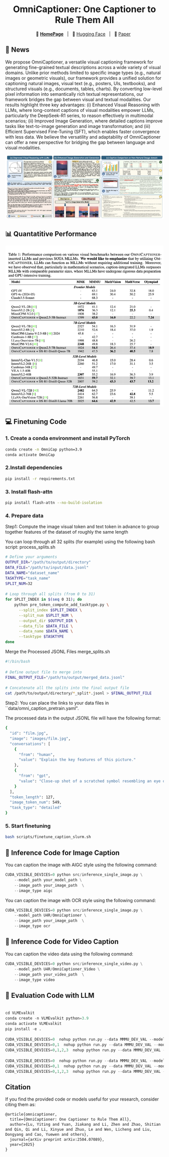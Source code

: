 

<div align="center">
<h1> OmniCaptioner: One Captioner to Rule Them All </h1>

</div>
<div align="center">

<p align="center">
💜 <a href="https://alpha-innovator.github.io/OmniCaptioner-project-page/"><b>HomePage</b></a>&nbsp&nbsp | &nbsp&nbsp🤗 <a href="https://huggingface.co/U4R/OmniCaptioner">Hugging Face</a>&nbsp&nbsp | &nbsp&nbsp📑 <a href="https://arxiv.org/abs/2504.07089">Paper</a>&nbsp&nbsp
</p>
</div>


## 📰 News

We propose OmniCaptioner, a versatile visual captioning framework for generating fine-grained textual descriptions across a wide variety of visual domains. Unlike prior methods limited to specific image types (e.g., natural images or geometric visuals), our framework provides a unified solution for captioning natural images, visual text (e.g., posters, UIs, textbooks), and structured visuals (e.g., documents, tables, charts). By converting low-level pixel information into semantically rich textual representations, our framework bridges the gap between visual and textual modalities. Our results highlight three key advantages: (i) Enhanced Visual Reasoning with LLMs, where long-context captions of visual modalities empower LLMs, particularly the DeepSeek-R1 series, to reason effectively in multimodal scenarios; (ii) Improved Image Generation, where detailed captions improve tasks like text-to-image generation and image transformation; and (iii) Efficient Supervised Fine-Tuning (SFT), which enables faster convergence with less data. We believe the versatility and adaptability of OmniCaptioner can offer a new perspective for bridging the gap between language and visual modalities.

![Demo Visualization](assets/demo.jpg)


## 📊 Quantatitive Performance
![Quantitative Results](assets/quantitative.jpg)



## 💻 Finetuning Code
### 1. Create a conda environment and install PyTorch
```bash
conda create -n OmniCap python=3.9
conda activate OmniCap
```
### 2.Install dependencies
```bash
pip install -r requirements.txt
```
### 3. Install flash-attn
```bash
pip install flash-attn --no-build-isolation
```
### 4. Prepare data

Step1: Compute the image visual token and text token in advance to group together features of the dataset of roughly the same length

You can loop through all 32 splits (for example) using the following bash script:
process_splits.sh
```bash
# Define your arguments
OUTPUT_DIR="/path/to/output/directory"
DATA_FILE="/path/to/input/data.jsonl"
DATA_NAME="dataset_name"
TASKTYPE="task_name"
SPLIT_NUM=32

# Loop through all splits (from 0 to 31)
for SPLIT_INDEX in $(seq 0 31); do
    python pre_token_compute_add_tasktype.py \
      --split_index $SPLIT_INDEX \
      --split_num $SPLIT_NUM \
      --output_dir $OUTPUT_DIR \
      --data_file $DATA_FILE \
      --data_name $DATA_NAME \
      --tasktype $TASKTYPE
done
```
Merge the Processed JSONL Files
merge_splits.sh
```bash
#!/bin/bash

# Define output file to merge into
FINAL_OUTPUT_FILE="/path/to/output/merged_data.jsonl"

# Concatenate all the splits into the final output file
cat /path/to/output/directory/*_split*.jsonl > $FINAL_OUTPUT_FILE
```

Step2: You can place the links to your data files in ``data/omni_caption_pretrain.yaml".

The processed data in the output JSONL file will have the following format:
```bash
{
  "id": "film.jpg",
  "image": "images/film.jpg",
  "conversations": [
    {
      "from": "human",
      "value": "Explain the key features of this picture."
    },
    {
      "from": "gpt",
      "value": "Close-up shot of a scratched symbol resembling an eye or fish, etched into a worn, dark wooden surface. The scratches are uneven and look hastily carved, occupying the center of the frame. Minimalist background with emphasis on the raw texture of aged wood, dimly lit with shadows toward the top right corner, suggesting a single light source above. The grain of the wood is visibly highlighted by soft lighting, creating an intimate and mysterious mood. Dark, moody, high contrast, shallow depth of field, film noir aesthetic, focus on texture and detail, rustic and enigmatic atmosphere."
    }
  ],
  "token_length": 127,
  "image_token_num": 549,
  "task_type": "detailed"
}

```
### 5. Start finetuning
```bash
bash scripts/finetune_caption_slurm.sh
```
## 🚀 Inference Code for Image Caption

You can caption the image with AIGC style using the following command:


```python   
CUDA_VISIBLE_DEVICES=0 python src/inference_single_image.py \
    --model_path your_model_path \
    --image_path your_image_path  \
    --image_type aigc 
``` 

You can caption the image with OCR style using the following command:

```python   
CUDA_VISIBLE_DEVICES=0 python src/inference_single_image.py \
    --model_path U4R/OmniCaptioner \
    --image_path your_image_path  \
    --image_type ocr 
```

## 🚀 Inference Code for Video Caption

You can caption the video data using the following command:


```python   
CUDA_VISIBLE_DEVICES=0 python src/inference_single_video.py \
    --model_path U4R/OmniCaptioner_Video \
    --image_path your_video_path  \
    --image_type video 
```

## 🚀 Evaluation Code with LLM

```python   

cd VLMEvalkit
conda create -n VLMEvalkit python=3.9
conda activate VLMEvalkit
pip install -e .

CUDA_VISIBLE_DEVICES=0  nohup python run.py --data MMMU_DEV_VAL --model Omnicaptioner-qwen2-5-3B --verbose > output_omnicap_qwen2-5-3B_MMMU_DEV_VAL.log 2>&1 &
CUDA_VISIBLE_DEVICES=0,1  nohup python run.py --data MMMU_DEV_VAL --model Omnicaptioner-qwen2-5-7B --verbose > output_omnicap_qwen2-5-7B_MMMU_DEV_VAL.log 2>&1 &
CUDA_VISIBLE_DEVICES=0,1,2,3  nohup python run.py --data MMMU_DEV_VAL --model Omnicaptioner-qwen2-5-32B --verbose > output_omnicap_qwen2-5-32B_MMMU_DEV_VAL.log 2>&1 &

CUDA_VISIBLE_DEVICES=0  nohup python run.py --data MMMU_DEV_VAL --model Omnicaptioner-deepseek-distill-7B --verbose > output_omnicap_deepseek_distill_3B_MMMU_DEV_VAL.log 2>&1 &
CUDA_VISIBLE_DEVICES=0,1  nohup python run.py --data MMMU_DEV_VAL --model Omnicaptioner-deepseek-distill-32B --verbose > output_omnicap_deepseek_distill_32B_MMMU_DEV_VAL.log 2>&1 &
CUDA_VISIBLE_DEVICES=0,1,2,3  nohup python run.py --data MMMU_DEV_VAL --model Omnicaptioner-deepseek-distill-70B --verbose > output_omnicap_deepseek_distill_70B_MMMU_DEV_VAL.log 2>&1 &

``` 


## Citation

If you find the provided code or models useful for your research, consider citing them as:
```
@article{omnicaptioner,
  title={OmniCaptioner: One Captioner to Rule Them All},
  author={Lu, Yiting and Yuan, Jiakang and Li, Zhen and Zhao, Shitian and Qin, Qi and Li, Xinyue and Zhuo, Le and Wen, Licheng and Liu, Dongyang and Cao, Yuewen and others},
  journal={arXiv preprint arXiv:2504.07089},
  year={2025}
}
```


